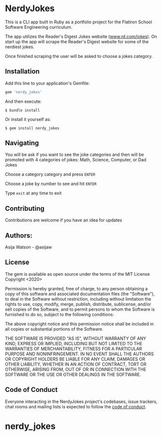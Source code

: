 # NerdyJokes

This is a CLI app built in Ruby as a portfolio project for the Flatiron School Software Engineering curriculum.

The app utilizes the Reader's Digest Jokes website (www.rd.com/jokes). On start up the app will scrape the Reader's Digest website for some of the nerdiest jokes.

Once finished scraping the user will be asked to choose a jokes category.

## Installation

Add this line to your application's Gemfile:

```ruby
gem 'nerdy_jokes'
```

And then execute:

    $ bundle install

Or install it yourself as:

    $ gem install nerdy_jokes

## Navigating

You will be ask if you want to see the joke categories and then will be promoted with 4 categories of jokes: Math, Science, Computer, or Dad Jokes

Choose a category category and press `ENTER`

Choose a joke by number to see and hit `ENTER`

Type `exit` at any time to exit

## Contributing

Contributions are welcome if you have an idea for updates

## Authors:

Asija Watson - @asijaw

## License

The gem is available as open source under the terms of the MIT License 
Copyright <2020> 

Permission is hereby granted, free of charge, to any person obtaining a copy of this software and associated documentation files (the "Software"), to deal in the Software without restriction, including without limitation the rights to use, copy, modify, merge, publish, distribute, sublicense, and/or sell copies of the Software, and to permit persons to whom the Software is furnished to do so, subject to the following conditions:

The above copyright notice and this permission notice shall be included in all copies or substantial portions of the Software.

THE SOFTWARE IS PROVIDED "AS IS", WITHOUT WARRANTY OF ANY KIND, EXPRESS OR IMPLIED, INCLUDING BUT NOT LIMITED TO THE WARRANTIES OF MERCHANTABILITY, FITNESS FOR A PARTICULAR PURPOSE AND NONINFRINGEMENT. IN NO EVENT SHALL THE AUTHORS OR COPYRIGHT HOLDERS BE LIABLE FOR ANY CLAIM, DAMAGES OR OTHER LIABILITY, WHETHER IN AN ACTION OF CONTRACT, TORT OR OTHERWISE, ARISING FROM, OUT OF OR IN CONNECTION WITH THE SOFTWARE OR THE USE OR OTHER DEALINGS IN THE SOFTWARE.

## Code of Conduct

Everyone interacting in the NerdyJokes project's codebases, issue trackers, chat rooms and mailing lists is expected to follow the [code of conduct](https://github.com/asijaw/nerdy_jokes/blob/master/CODE_OF_CONDUCT.md).
# nerdy_jokes
